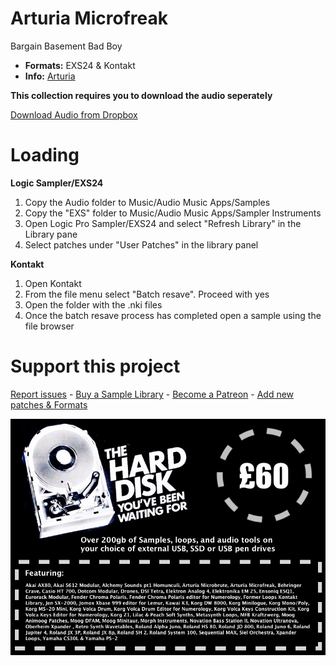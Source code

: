# Arturia Microfreak

Bargain Basement Bad Boy

-   **Formats:** EXS24 & Kontakt
-    **Info:** [Arturia](https://www.arturia.com/products/hardware-synths/microfreak/overview)


**This collection requires you to download the audio seperately**

[Download Audio from Dropbox](https://www.dropbox.com/sh/g2gbrckgf7zj3kd/AACgPrELmwEFiA5lugQaq-HAa?dl=0)

# Loading

**Logic Sampler/EXS24**

1. Copy the Audio folder to Music/Audio Music Apps/Samples
2. Copy the "EXS" folder to Music/Audio Music Apps/Sampler Instruments
3. Open Logic Pro Sampler/EXS24 and select "Refresh Library" in the Library pane
4. Select patches under "User Patches" in the library panel 

****Kontakt****

1.  Open Kontakt
2. From the file menu select "Batch resave". Proceed with yes
3. Open the folder with the .nki files
4. Once the batch resave process has completed open a sample using the file browser

# Support this project

[Report issues](/issues) - [Buy a Sample Library](https://gumroad.com/modularsamples) - [Become a Patreon](https://www.patreon.com/modularsamples) - [Add new patches & Formats](/pulls)

[
![Sample library disks](https://github.com/publicsamples/Public-Samples/raw/master/images/drives2.jpg?raw=true)
](https://gum.co/modularsamples-drives)
